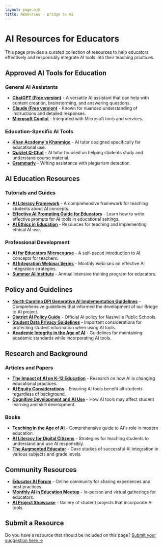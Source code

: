 ```yaml
---
layout: page.njk
title: Resources - Bridge to AI
---
```


# AI Resources for Educators

This page provides a curated collection of resources to help educators effectively and responsibly integrate AI tools into their teaching practices.

## Approved AI Tools for Education

### General AI Assistants

- **[ChatGPT (Free version)](https://chat.openai.com/)** - A versatile AI assistant that can help with content creation, brainstorming, and answering questions.
- **[Claude (Free version)](https://claude.ai/)** - Known for nuanced understanding of instructions and detailed responses.
- **[Microsoft Copilot](https://copilot.microsoft.com/)** - Integrated with Microsoft tools and services.

### Education-Specific AI Tools

- **[Khan Academy's Khanmigo](https://www.khanacademy.org/khan-labs)** - AI tutor designed specifically for educational use.
- **[Quizlet Q-Chat](https://quizlet.com/labs/qchat)** - AI tutor focused on helping students study and understand course material.
- **[Grammarly](https://www.grammarly.com/)** - Writing assistance with plagiarism detection.

## AI Education Resources

### Tutorials and Guides

- **[AI Literacy Framework](https://example.com/ai-literacy)** - A comprehensive framework for teaching students about AI concepts.
- **[Effective AI Prompting Guide for Educators](https://example.com/prompting)** - Learn how to write effective prompts for AI tools in educational settings.
- **[AI Ethics in Education](https://example.com/ai-ethics)** - Resources for teaching and implementing ethical AI use.

### Professional Development

- **[AI for Educators Microcourse](https://example.com/microcourse)** - A self-paced introduction to AI concepts for teachers.
- **[AI Integration Webinar Series](https://example.com/webinars)** - Monthly webinars on effective AI integration strategies.
- **[Summer AI Institute](https://example.com/summer-institute)** - Annual intensive training program for educators.

## Policy and Guidelines

- **[North Carolina DPI Generative AI Implementation Guidelines](https://go.ncdpi.gov/AI_Guidelines)** - Comprehensive guidelines that informed the development of our Bridge to AI project.
- **[District AI Policy Guide](https://example.com/policy)** - Official AI policy for Nashville Public Schools.
- **[Student Data Privacy Guidelines](https://example.com/privacy)** - Important considerations for protecting student information when using AI tools.
- **[Academic Integrity in the Age of AI](https://example.com/integrity)** - Guidelines for maintaining academic standards while incorporating AI tools.

## Research and Background

### Articles and Papers

- **[The Impact of AI on K-12 Education](https://example.com/impact)** - Research on how AI is changing educational practices.
- **[AI Equity Considerations](https://example.com/equity)** - Ensuring AI tools benefit all students regardless of background.
- **[Cognitive Development and AI Use](https://example.com/cognitive)** - How AI tools may affect student learning and skill development.

### Books

- **[Teaching in the Age of AI](https://example.com/book1)** - Comprehensive guide to AI's role in modern education.
- **[AI Literacy for Digital Citizens](https://example.com/book2)** - Strategies for teaching students to understand and use AI responsibly.
- **[The Augmented Educator](https://example.com/book3)** - Case studies of successful AI integration in various subjects and grade levels.

## Community Resources

- **[Educator AI Forum](https://example.com/forum)** - Online community for sharing experiences and best practices.
- **[Monthly AI in Education Meetup](https://example.com/meetup)** - In-person and virtual gatherings for educators.
- **[AI Project Showcase](https://example.com/showcase)** - Gallery of student projects that incorporate AI tools.

## Submit a Resource

Do you have a resource that should be included on this page? [Submit your suggestion here →](https://example.com/submit-resource)